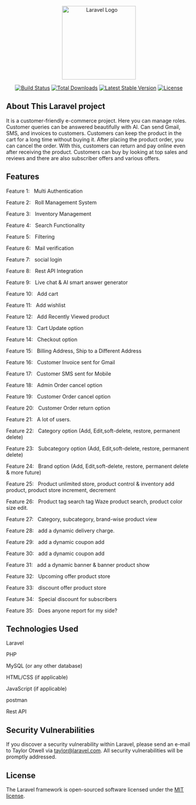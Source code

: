 <p align="center"><a href="https://laravel.com" target="_blank"><img src="https://raw.githubusercontent.com/laravel/art/master/logo-lockup/5%20SVG/2%20CMYK/1%20Full%20Color/laravel-logolockup-cmyk-red.svg" width="200" alt="Laravel Logo"></a></p>

<p align="center">
<a href="https://github.com/laravel/framework/actions"><img src="https://github.com/laravel/framework/workflows/tests/badge.svg" alt="Build Status"></a>
<a href="https://packagist.org/packages/laravel/framework"><img src="https://img.shields.io/packagist/dt/laravel/framework" alt="Total Downloads"></a>
<a href="https://packagist.org/packages/laravel/framework"><img src="https://img.shields.io/packagist/v/laravel/framework" alt="Latest Stable Version"></a>
<a href="https://packagist.org/packages/laravel/framework"><img src="https://img.shields.io/packagist/l/laravel/framework" alt="License"></a>
</p>

## About This Laravel project

It is a customer-friendly e-commerce project. Here you can manage roles. Customer queries can be answered beautifully with AI. Can send Gmail, SMS, and invoices to customers. Customers can keep the product in the cart for a long time without buying it. After placing the product order, you can cancel the order. With this, customers can return and pay online even after receiving the product. Customers can buy by looking at top sales and reviews and there are also subscriber offers and various offers.


## Features

<p>Feature 1: &nbsp; Multi Authentication</p>
<p>Feature 2: &nbsp; Roll Management System</p>
<p>Feature 3: &nbsp; Inventory Management</p>
<p>Feature 4: &nbsp; Search Functionality</p>
<p>Feature 5: &nbsp; Filtering</p>
<p>Feature 6: &nbsp; Mail verification</p>
<p>Feature 7: &nbsp; social login</p>
<p>Feature 8: &nbsp; Rest API Integration</p>
<p>Feature 9: &nbsp; Live chat & AI smart answer generator</p>
<p>Feature 10: &nbsp; Add cart</p>
<p>Feature 11: &nbsp; Add wishlist</p>
<p>Feature 12: &nbsp; Add Recently Viewed product</p>
<p>Feature 13: &nbsp; Cart Update option</p>
<p>Feature 14: &nbsp; Checkout option</p>
<p>Feature 15: &nbsp; Billing Address, Ship to a Different Address</p>
<p>Feature 16: &nbsp; Customer Invoice sent for Gmail</p>
<p>Feature 17: &nbsp; Customer SMS sent for Mobile</p>
<p>Feature 18: &nbsp; Admin Order cancel option</p>
<p>Feature 19: &nbsp; Customer Order cancel option</p>
<p>Feature 20: &nbsp; Customer Order return option</p>
<p>Feature 21: &nbsp; A lot of users.</p>
<p>Feature 22: &nbsp; Category option (Add, Edit,soft-delete, restore, permanent delete)</p>
<p>Feature 23: &nbsp; Subcategory option (Add, Edit,soft-delete, restore, permanent delete)</p>
<p>Feature 24: &nbsp; Brand option (Add, Edit,soft-delete, restore, permanent delete & more future)</p>
<p>Feature 25: &nbsp; Product unlimited store, product control & inventory add product, product store increment, decrement</p>
<p>Feature 26: &nbsp; Product tag search tag Waze product search, product color size edit.</p>
<p>Feature 27: &nbsp; Category, subcategory, brand-wise product view</p>
<p>Feature 28: &nbsp; add a dynamic delivery charge.
<p>Feature 29: &nbsp; add a dynamic coupon add</p>
<p>Feature 30: &nbsp; add a dynamic coupon add</p>
<p>Feature 31: &nbsp; add a dynamic banner & banner product show</p>
<p>Feature 32: &nbsp; Upcoming offer product store</p>
<p>Feature 33: &nbsp; discount offer product store</p>
<p>Feature 34: &nbsp; Special discount for subscribers</p>
<p>Feature 35: &nbsp; Does anyone report for my side?</p>

## Technologies Used

<p>Laravel</p>
<p>PHP</p>
<p>MySQL (or any other database)</p>
<p>HTML/CSS (if applicable)</p>
<p>JavaScript (if applicable)</p>
<p>postman</p>
<p>Rest API</p>

## Security Vulnerabilities

If you discover a security vulnerability within Laravel, please send an e-mail to Taylor Otwell via [taylor@laravel.com](mailto:taylor@laravel.com). All security vulnerabilities will be promptly addressed.

## License

The Laravel framework is open-sourced software licensed under the [MIT license](https://opensource.org/licenses/MIT).
